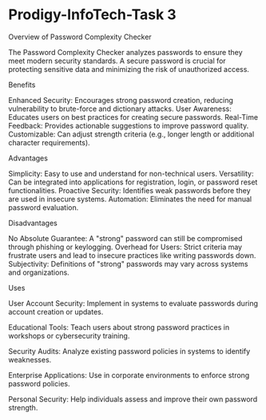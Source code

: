 # Prodigy-InfoTech-Task 3

Overview of Password Complexity Checker

The Password Complexity Checker analyzes passwords to ensure they meet modern security standards. A secure password is crucial for protecting sensitive data and minimizing the risk of unauthorized access.

Benefits

Enhanced Security: Encourages strong password creation, reducing vulnerability to brute-force and dictionary attacks.
User Awareness: Educates users on best practices for creating secure passwords.
Real-Time Feedback: Provides actionable suggestions to improve password quality.
Customizable: Can adjust strength criteria (e.g., longer length or additional character requirements).

Advantages

Simplicity: Easy to use and understand for non-technical users.
Versatility: Can be integrated into applications for registration, login, or password reset functionalities.
Proactive Security: Identifies weak passwords before they are used in insecure systems.
Automation: Eliminates the need for manual password evaluation.

Disadvantages

No Absolute Guarantee: A "strong" password can still be compromised through phishing or keylogging.
Overhead for Users: Strict criteria may frustrate users and lead to insecure practices like writing passwords down.
Subjectivity: Definitions of "strong" passwords may vary across systems and organizations.


Uses

User Account Security:
Implement in systems to evaluate passwords during account creation or updates.

Educational Tools:
Teach users about strong password practices in workshops or cybersecurity training.

Security Audits:
Analyze existing password policies in systems to identify weaknesses.

Enterprise Applications:
Use in corporate environments to enforce strong password policies.

Personal Security:
Help individuals assess and improve their own password strength.
